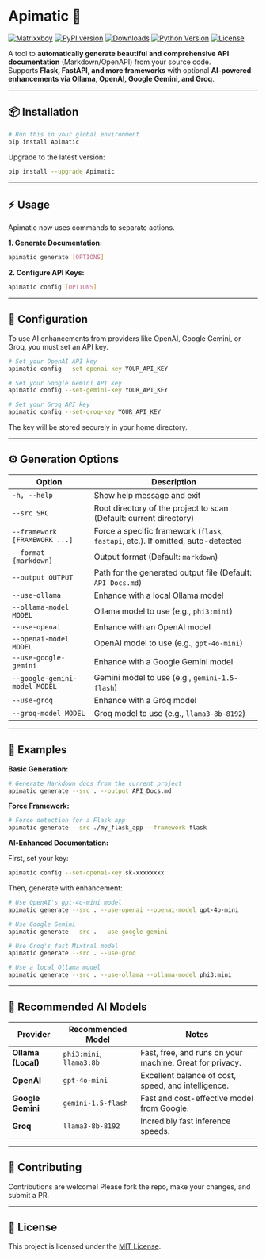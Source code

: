 # Apimatic 🚀  

[![Matrixxboy](https://img.shields.io/badge/github-Matrixxboy-purple.svg)](https://github.com/Matrixxboy)
[![PyPI version](https://badge.fury.io/py/Apimatic.svg)](https://pypi.org/project/Apimatic/)
[![Downloads](https://static.pepy.tech/badge/Apimatic)](https://pepy.tech/project/Apimatic)
[![Python Version](https://img.shields.io/badge/python-%3E%3D3.9-blue)](https://pypi.org/project/Apimatic/)
[![License](https://img.shields.io/pypi/l/Apimatic.svg)](https://github.com/Matrixxboy/Apimatic/blob/main/LICENSE)


A tool to **automatically generate beautiful and comprehensive API documentation** (Markdown/OpenAPI) from your source code.  
Supports **Flask, FastAPI, and more frameworks** with optional **AI-powered enhancements via Ollama, OpenAI, Google Gemini, and Groq**.  

---

## 📦 Installation

```bash
# Run this in your global environment
pip install Apimatic
```

Upgrade to the latest version:

```bash
pip install --upgrade Apimatic
```

---

## ⚡ Usage

Apimatic now uses commands to separate actions.

**1. Generate Documentation:**
```bash
apimatic generate [OPTIONS]
```

**2. Configure API Keys:**
```bash
apimatic config [OPTIONS]
```

---

## 🔑 Configuration

To use AI enhancements from providers like OpenAI, Google Gemini, or Groq, you must set an API key.

```bash
# Set your OpenAI API key
apimatic config --set-openai-key YOUR_API_KEY

# Set your Google Gemini API key
apimatic config --set-gemini-key YOUR_API_KEY

# Set your Groq API key
apimatic config --set-groq-key YOUR_API_KEY
```
The key will be stored securely in your home directory.

---

## ⚙️ Generation Options

| Option | Description |
| --- | --- |
| `-h, --help` | Show help message and exit |
| `--src SRC` | Root directory of the project to scan (Default: current directory) |
| `--framework [FRAMEWORK ...]` | Force a specific framework (`flask`, `fastapi`, etc.). If omitted, auto-detected |
| `--format {markdown}` | Output format (Default: `markdown`) |
| `--output OUTPUT` | Path for the generated output file (Default: `API_Docs.md`) |
| `--use-ollama` | Enhance with a local Ollama model |
| `--ollama-model MODEL` | Ollama model to use (e.g., `phi3:mini`) |
| `--use-openai` | Enhance with an OpenAI model |
| `--openai-model MODEL` | OpenAI model to use (e.g., `gpt-4o-mini`) |
| `--use-google-gemini` | Enhance with a Google Gemini model |
| `--google-gemini-model MODEL` | Gemini model to use (e.g., `gemini-1.5-flash`) |
| `--use-groq` | Enhance with a Groq model |
| `--groq-model MODEL` | Groq model to use (e.g., `llama3-8b-8192`) |

---

## 📝 Examples

**Basic Generation:**
```bash
# Generate Markdown docs from the current project
apimatic generate --src . --output API_Docs.md
```

**Force Framework:**
```bash
# Force detection for a Flask app
apimatic generate --src ./my_flask_app --framework flask
```

**AI-Enhanced Documentation:**

First, set your key:
```bash
apimatic config --set-openai-key sk-xxxxxxxx
```
Then, generate with enhancement:
```bash
# Use OpenAI's gpt-4o-mini model
apimatic generate --src . --use-openai --openai-model gpt-4o-mini

# Use Google Gemini
apimatic generate --src . --use-google-gemini

# Use Groq's fast Mixtral model
apimatic generate --src . --use-groq

# Use a local Ollama model
apimatic generate --src . --use-ollama --ollama-model phi3:mini
```

---

## 🤖 Recommended AI Models

| Provider | Recommended Model | Notes |
| --- | --- | --- |
| **Ollama (Local)** | `phi3:mini`, `llama3:8b` | Fast, free, and runs on your machine. Great for privacy. |
| **OpenAI** | `gpt-4o-mini` | Excellent balance of cost, speed, and intelligence. |
| **Google Gemini** | `gemini-1.5-flash` | Fast and cost-effective model from Google. |
| **Groq** | `llama3-8b-8192` | Incredibly fast inference speeds. |

---

## 🤝 Contributing

Contributions are welcome! Please fork the repo, make your changes, and submit a PR.

---

## 📄 License

This project is licensed under the [MIT License](LICENSE).
